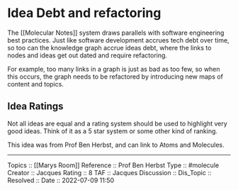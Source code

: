 # Idea Debt and refactoring
The [[Molecular Notes]] system draws parallels with software engineering best practices. Just like software development accrues tech debt over time, so too can the knowledge graph accrue ideas debt, where the links to nodes and ideas get out dated and require refactoring. 

For example, too many links in a graph is just as bad as too few, so when this occurs, the graph needs to be refactored by introducing new maps of content and topics.

## Idea Ratings

Not all ideas are equal and a rating system should be used to highlight very good ideas. Think of it as a 5 star system or some other kind of ranking.

This idea was from Prof Ben Herbst, and can link to Atoms and Molecules.

---
Topics :: [[Marys Room]]
Reference :: Prof Ben Herbst
Type :: #molecule
Creator :: Jacques
Rating :: 8
TAF :: Jacques
Discussion ::
Dis_Topic :: 
Resolved ::
Date :: 2022-07-09 11:50


